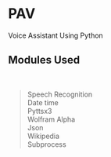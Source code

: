 # PAV

Voice Assistant Using Python

## Modules Used

<br>

> Speech Recognition <br>
> Date time <br>
> Pyttsx3 <br>
> Wolfram Alpha <br>
> Json <br>
> Wikipedia <br>
> Subprocess <br>
